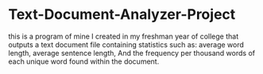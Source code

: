 # Text-Document-Analyzer-Project
this is a program of mine I created in my freshman year of college that outputs a text document file containing statistics such as: average word length, average sentence length, And the frequency per thousand words of each unique word found within the document.
